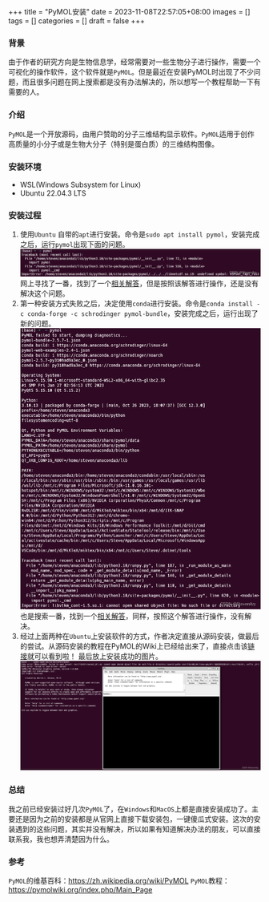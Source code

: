 +++
title = "PyMOL安装"
date = 2023-11-08T22:57:05+08:00
images = []
tags = []
categories = []
draft = false
+++

### 背景
由于作者的研究方向是生物信息学，经常需要对一些生物分子进行操作，需要一个可视化的操作软件，这个软件就是`PyMOL`。但是最近在安装PyMOL时出现了不少问题，而且很多问题在网上搜索都是没有办法解决的，所以想写一个教程帮助一下有需要的人。
### 介绍
`PyMOL`是一个开放源码，由用户赞助的分子三维结构显示软件。`PyMOL`适用于创作高质量的小分子或是生物大分子（特别是蛋白质）的三维结构图像。
### 安装环境
- WSL(Windows Subsystem for Linux)
- Ubuntu 22.04.3 LTS
### 安装过程
1. 使用`Ubuntu` 自带的`apt`进行安装。命令是`sudo apt install pymol`，安装完成之后，运行`pymol`出现下面的问题。![apt安装](error.png)
网上寻找了一番，找到了一个[相关解答](https://github.com/schrodinger/pymol-open-source/issues/178)，但是按照该解答进行操作，还是没有解决这个问题。
2. 第一种安装方式失败之后，决定使用`conda`进行安装。命令是`conda install -c conda-forge -c schrodinger pymol-bundle`，安装完成之后，运行出现了新的问题。![conda安装](conda.png)
也是搜索一番，找到一个[相关解答](https://github.com/schrodinger/pymol-open-source/issues/304)，同样，按照这个解答进行操作，没有解决。
3. 经过上面两种在`Ubuntu`上安装软件的方式，作者决定直接从源码安装，做最后的尝试。从源码安装的教程在PyMOL的Wiki上已经给出来了，直接点击该[链接](https://pymolwiki.org/index.php/Linux_Install)就可以看到啦！
最后放上安装成功的图片。![安装成功](success.png)
### 总结
我之前已经安装过好几次`PyMOL`了，在`Windows`和`MacOS`上都是直接安装成功了。主要还是因为之前的安装都是从官网上直接下载安装包，一键傻瓜式安装。这次的安装遇到的这些问题，其实并没有解决，所以如果有知道解决办法的朋友，可以直接联系我，我也想弄清楚因为什么。

### 参考
`PyMOL`的维基百科：https://zh.wikipedia.org/wiki/PyMOL
`PyMOL`教程：https://pymolwiki.org/index.php/Main_Page


​